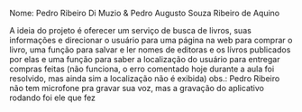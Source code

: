 Nome: Pedro Ribeiro Di Muzio & Pedro Augusto Souza Ribeiro de Aquino

A ideia do projeto é oferecer um serviço de busca de livros, suas informações e direcionar o usuário para uma página na web para comprar o livro, uma função para salvar e ler nomes de editoras e os lívros publicados por elas e uma função para saber a localização do usuário para entregar compras feitas (não funciona, o erro comentado hoje durante a aula foi resolvido, mas ainda sim a localização não é exibida)
obs.: Pedro Ribeiro não tem microfone pra gravar sua voz, mas a gravação do aplicativo rodando foi ele que fez
